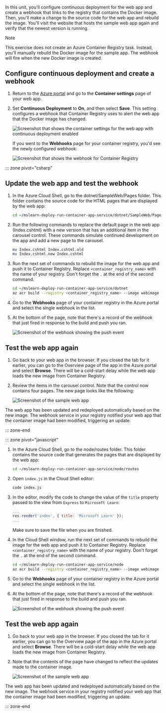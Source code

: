 In this unit, you'll configure continuous deployment for the web app and create a webhook that links to the registry that contains the Docker image. Then, you'll make a change to the source code for the web app and rebuild the image. You'll visit the website that hosts the sample web app again and verify that the newest version is running.

> [!NOTE]
> This exercise does not create an Azure Container Registry task. Instead, you'll manually rebuild the Docker image for the sample app. The webhook will fire when the new Docker image is created.

## Configure continuous deployment and create a webhook

1. Return to the [Azure portal](https://portal.azure.com/learn.docs.microsoft.com?azure-portal=true) and go to the **Container settings** page of your web app.

1. Set **Continuous Deployment** to **On**, and then select **Save**. This setting configures a webhook that Container Registry uses to alert the web app that the Docker image has changed.

    ![Screenshot that shows the container settings for the web app with continuous deployment enabled](../media/7-continuous-deployment-annotated.png)

    If you went to the **Webhooks** page for your container registry, you'd see the newly configured webhook:

    ![Screenshot that shows the webhook for Container Registry](../media/7-acr-webhook.png)

::: zone pivot="csharp"
  
## Update the web app and test the webhook

1. In the Azure Cloud Shell, go to the dotnet/SampleWeb/Pages folder. This folder contains the source code for the HTML pages that are displayed by the web app:

    ```bash
    cd ~/mslearn-deploy-run-container-app-service/dotnet/SampleWeb/Pages
    ```

1. Run the following commands to replace the default page in the web app (Index.cshtml) with a new version that has an additional item in the carousel control. These commands simulate continued development on the app and add a new page to the carousel.

    ```bash
    mv Index.cshtml Index.cshtml.old
    mv Index.cshtml.new Index.cshtml
    ```

1. Run the next set of commands to rebuild the image for the web app and push it to Container Registry. Replace `<container_registry_name>` with the name of your registry. Don't forget the `.` at the end of the second command.

    ```bash
    cd ~/mslearn-deploy-run-container-app-service/dotnet
    az acr build --registry <container_registry_name> --image webimage .
    ```

1. Go to the **Webhooks** page of your container registry in the Azure portal and select the single webhook in the list.

1. At the bottom of the page, note that there's a record of the webhook that just fired in response to the build and push you ran.

    ![Screenshot of the webhook showing the push event](../media/7-acr-webhook-event.png)

## Test the web app again

1. Go back to your web app in the browser. If you closed the tab for it earlier, you can go to the Overview page of the app in the Azure portal and select **Browse**. There will be a cold-start delay while the web app loads the new image from Container Registry.

1. Review the items in the carousel control. Note that the control now contains four pages. The new page looks like the following:

    ![Screenshot of the sample web app](../media/7-sample-web-app-dotnet.png)

The web app has been updated and redeployed automatically based on the new image. The webhook service in your registry notified your web app that the container image had been modified, triggering an update.

::: zone-end

::: zone pivot="javascript"

1. In the Azure Cloud Shell, go to the node/routes folder. This folder contains the source code that generates the pages that are displayed by the web app:

    ```bash
    cd ~/mslearn-deploy-run-container-app-service/node/routes
    ```

1. Open `index.js` in the Cloud Shell editor:
    
    ```bash
    code index.js
    ```

1. In the editor, modify the code to change the value of the `title` property passed to the view from `Express` to `Microsoft Learn`:

    ```javascript
    ...
    res.render('index', { title: 'Microsoft Learn' });
    ...
    ```

    Make sure to save the file when you are finished.

1. In the Cloud Shell window, run the next set of commands to rebuild the image for the web app and push it to Container Registry. Replace `<container_registry_name>` with the name of your registry. Don't forget the `.` at the end of the second command.

    ```bash
    cd ~/mslearn-deploy-run-container-app-service/node
    az acr build --registry <container_registry_name> --image webimage .
    ```

1. Go to the **Webhooks** page of your container registry in the Azure portal and select the single webhook in the list.

1. At the bottom of the page, note that there's a record of the webhook that just fired in response to the build and push you ran.

    ![Screenshot of the webhook showing the push event](../media/7-acr-webhook-event.png)

## Test the web app again

1. Go back to your web app in the browser. If you closed the tab for it earlier, you can go to the Overview page of the app in the Azure portal and select **Browse**. There will be a cold-start delay while the web app loads the new image from Container Registry.

1. Note that the contents of the page have changed to reflect the updates made to the container image.

    ![Screenshot of the sample web app](../media/7-sample-web-app-node.png)

The web app has been updated and redeployed automatically based on the new image. The webhook service in your registry notified your web app that the container image had been modified, triggering an update.

::: zone-end
